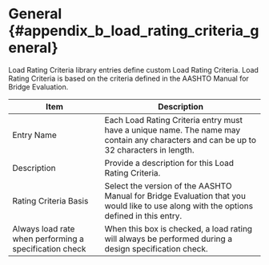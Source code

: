 General {#appendix_b_load_rating_criteria_general}
==============================================
Load Rating Criteria library entries define custom Load Rating Criteria. Load Rating Criteria is based on the criteria defined in the AASHTO Manual for Bridge Evaluation. 

Item | Description
----|--------
Entry Name | Each Load Rating Criteria entry must have a unique name. The name may contain any characters and can be up to 32 characters in length.
Description | Provide a description for this Load Rating Criteria.
Rating Criteria Basis | Select the version of the AASHTO Manual for Bridge Evaluation that you would like to use along with the options defined in this entry.
Always load rate when performing a specification check | When this box is checked, a load rating will always be performed during a design specification check.

